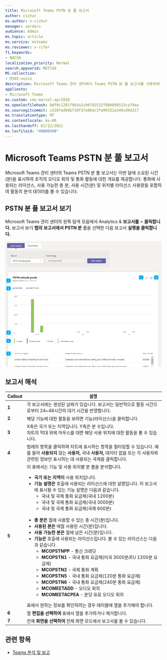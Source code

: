 ```yaml
---
title: Microsoft Teams PSTN 분 풀 보고서
author: cichur
ms.author: v-cichur
manager: serdars
audience: Admin
ms.topic: article
ms.service: msteams
ms.reviewer: v-rifer
f1.keywords:
- NOCSH
localization_priority: Normal
search.appverid: MET150
MS.collection:
- M365-voice
description: Microsoft Teams 관리 센터에서 Teams PSTN 분 풀 보고서를 사용하여 이번 달에 조직 내에서 소비된 시간(분)을 보는 방법
appliesto:
- Microsoft Teams
ms.custom: seo-marvel-apr2020
ms.openlocfilehash: 8df0c1201f963a1c00742532f80089b523ca79aa
ms.sourcegitcommit: c528fad9db719f3fa96dc3fa99332a349cd9d317
ms.translationtype: MT
ms.contentlocale: ko-KR
ms.lasthandoff: 01/12/2021
ms.locfileid: "49809348"
---
```

# <a name="microsoft-teams-pstn-minute-pools-report"></a>Microsoft Teams PSTN 분 풀 보고서

Microsoft Teams 관리 센터의 Teams PSTN 분 풀 보고서는 이번 달에 소요된 시간(분)을 표시하여 조직의 오디오 회의 및 통화 활동에 대한 개요를 제공합니다. 통화에 사용되는 라이선스, 사용 가능한 총 분, 사용 시간(분) 및 위치별 라이선스 사용량을 포함하여 활동의 분석 데이터를 볼 수 있습니다.

## <a name="view-the-pstn-minute-pools-report"></a>PSTN 분 풀 보고서 보기

Microsoft Teams 관리 센터의 왼쪽 탐색 모음에서 Analytics & **보고서를**  >  **클릭합니다.** 보고서 보기 **탭의** **보고서에서** **PSTN 분** 풀을 선택한 다음 보고서 **실행을 클릭합니다.**

![관리 센터의 Teams PSTN 분 풀 보고서 스크린샷](../media/teams-reports-pstn-minute-pools-with-callouts.png "번호가 매기기 설명선이 있는 Microsoft Teams 관리 센터의 Teams PSTN 분 풀 보고서 스크린샷")

## <a name="interpret-the-report"></a>보고서 해석

|Callout |설명  |
|--------|-------------|
|**1**   |각 보고서에는 생성된 날짜가 있습니다. 보고서는 일반적으로 활동 시간으로부터 24~48시간의 대기 시간을 반영합니다. |
|**2**   |해당 기능에 대한 활동을 보려면 기능(라이선스)을 클릭합니다. |
|**3**   |X축은 국가 또는 지역입니다. Y축은 분 수입니다. <br>차트의 막대 위에 마우스를 대면 해당 사용 위치에 대한 활동을 볼 수 있습니다.  |
|**4**   |범례의 항목을 클릭하여 차트에 표시하는 항목을 필터링할 수 있습니다. 예를 들어 **사용되지** 않는 **사용자,** 국내 **사용자,** 데이터 없음 또는 각 사용자와 관련된 정보만 표시하는 데 사용되는 국제을 클릭합니다.  |
|**5**   |이 표에서는 기능 및 사용 위치별 분 풀을 분석합니다. <ul><li>**국가 또는 지역이** 사용 위치입니다. </li><li>**기능 설명은** 호출에 사용되는 라이선스에 대한 설명입니다.  이 보고서에 표시될 수 있는 기능 설명은 다음과 같습니다. <ul><li>국내 및 국제 통화 요금제(국내 1200분)</li><li>국내 및 국제 통화 요금제(국내 3000분)</li><li>국내 및 국제 통화 요금제(국제 600분)</li></ul></li><br><li>**총 분은** 월에 사용할 수 있는 총 시간(분)입니다.</li><li>**사용된 분은** 매월 사용된 시간(분)입니다.</li> <li>**사용 가능한 분은** 월에 남은 시간(분)입니다.</li><li>**기능은** 호출에 사용되는 라이선스입니다. 볼 수 있는 라이선스는 다음과 같습니다.<ul><li>**MCOPSTNPP** - 통신 크레딧</li><li>**MCOPSTN1** - 국내 통화 요금제(미국 3000분/EU 1200분 요금제)</li><li>**MCOPSTN2** - 국제 통화 계획</li><li>**MCOPSTN5** - 국내 통화 요금제(120분 통화 요금제)</li><li>**MCOPSTN6** - 국내 통화 요금제(240분 통화 요금제)</li><li>**MCOMEETADD** - 오디오 회의</li><li>**MCOMEETACPEA** - 분당 유료 오디오 회의</li></ul></li> </ul> 표에서 원하는 정보를 확인하려는 경우 테이블에 열을 추가해야 합니다.|
|**6**   |열 **편집을 선택하여** 표에서 열을 추가하거나 제거합니다.|
|**7**   |전체 **화면을 선택하여** 전체 화면 모드에서 보고서를 볼 수 있습니다.|

## <a name="related-topics"></a>관련 항목

- [Teams 분석 및 보고](teams-reporting-reference.md)